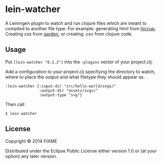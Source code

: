 # lein-watcher

A Leiningen plugin to watch and run clojure files which are meant to compiled to another file type. For example: generating html from [hiccup](https://github.com/weavejester/hiccup), Creating css from [garden](https://github.com/noprompt/garden), or creating .csv from clojure code.

## Usage


Put `[lein-watcher "0.2.2"]` into the `:plugins` vector of your project.clj.

Add a configuration to your project.clj specifying the directory to watch, where to place the output and what filetype they should appear as.
```
:lein-watcher {:input-dir "src/hello-world/svgs/" 
               :output-dir "assets/svgs/"
               :output-type "svg"}

```

Then call
```
$ lein watcher
```

## License

Copyright © 2014 FIXME

Distributed under the Eclipse Public License either version 1.0 or (at
your option) any later version.
